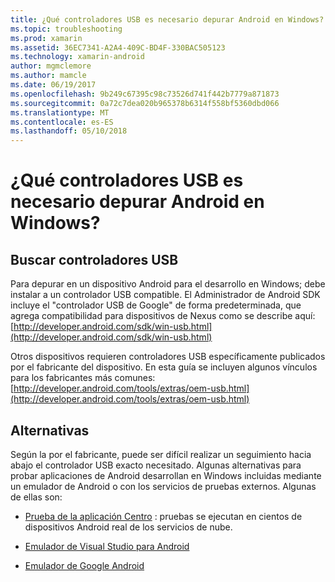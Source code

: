 ```yaml
---
title: ¿Qué controladores USB es necesario depurar Android en Windows?
ms.topic: troubleshooting
ms.prod: xamarin
ms.assetid: 36EC7341-A2A4-409C-BD4F-330BAC505123
ms.technology: xamarin-android
author: mgmclemore
ms.author: mamcle
ms.date: 06/19/2017
ms.openlocfilehash: 9b249c67395c98c73526d741f442b7779a871873
ms.sourcegitcommit: 0a72c7dea020b965378b6314f558bf5360dbd066
ms.translationtype: MT
ms.contentlocale: es-ES
ms.lasthandoff: 05/10/2018
---
```

# <a name="what-usb-drivers-do-i-need-to-debug-android-on-windows"></a>¿Qué controladores USB es necesario depurar Android en Windows?

## <a name="finding-usb-drivers"></a>Buscar controladores USB

Para depurar en un dispositivo Android para el desarrollo en Windows; debe instalar a un controlador USB compatible. El Administrador de Android SDK incluye el "controlador USB de Google" de forma predeterminada, que agrega compatibilidad para dispositivos de Nexus como se describe aquí: [http://developer.android.com/sdk/win-usb.html](http://developer.android.com/sdk/win-usb.html)

Otros dispositivos requieren controladores USB específicamente publicados por el fabricante del dispositivo. En esta guía se incluyen algunos vínculos para los fabricantes más comunes: [http://developer.android.com/tools/extras/oem-usb.html](http://developer.android.com/tools/extras/oem-usb.html)

## <a name="alternatives"></a>Alternativas

Según la por el fabricante, puede ser difícil realizar un seguimiento hacia abajo el controlador USB exacto necesitado. Algunas alternativas para probar aplicaciones de Android desarrollan en Windows incluidas mediante un emulador de Android o con los servicios de pruebas externos. Algunas de ellas son:

- [Prueba de la aplicación Centro](https://docs.microsoft.com/appcenter/test-cloud/) : pruebas se ejecutan en cientos de dispositivos Android real de los servicios de nube.

- [Emulador de Visual Studio para Android](https://www.visualstudio.com/en-us/features/msft-android-emulator-vs.aspx)

- [Emulador de Google Android](~/android/deploy-test/debugging/android-sdk-emulator/index.md)

